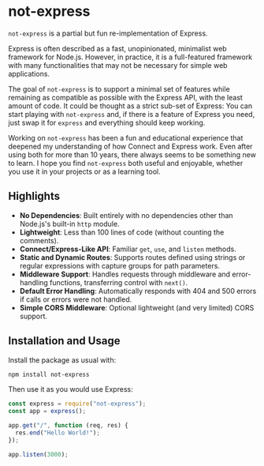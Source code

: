 # not-express

`not-express` is a partial but fun re-implementation of Express.

Express is often described as a fast, unopinionated, minimalist web framework for Node.js. However, in practice, it is a full-featured framework with many functionalities that may not be necessary for simple web applications.

The goal of `not-express` is to support a minimal set of features while remaining as compatible as possible with the Express API, with the least amount of code. It could be thought as a strict sub-set of Express: You can start playing with `not-express` and, if there is a feature of Express you need, just swap it for `express` and everything should keep working.

Working on `not-express` has been a fun and educational experience that deepened my understanding of how Connect and Express work. Even after using both for more than 10 years, there always seems to be something new to learn. I hope you find `not-express` both useful and enjoyable, whether you use it in your projects or as a learning tool.

## Highlights

- **No Dependencies**: Built entirely with no dependencies other than Node.js's built-in `http` module.
- **Lightweight**: Less than 100 lines of code (without counting the comments).
- **Connect/Express-Like API**: Familiar `get`, `use`, and `listen` methods.
- **Static and Dynamic Routes**: Supports routes defined using strings or regular expressions with capture groups for path parameters.
- **Middleware Support**: Handles requests through middleware and error-handling functions, transferring control with `next()`.
- **Default Error Handling**: Automatically responds with 404 and 500 errors if calls or errors were not handled.
- **Simple CORS Middleware**: Optional lightweight (and very limited) CORS support.

## Installation and Usage

Install the package as usual with:

```sh
npm install not-express
```

Then use it as you would use Express:

```js
const express = require("not-express");
const app = express();

app.get("/", function (req, res) {
  res.end("Hello World!");
});

app.listen(3000);
```
